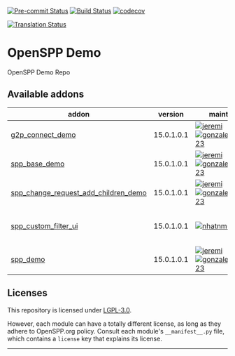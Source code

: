 
<!-- /!\ Non OCA Context : Set here the badge of your runbot / runboat instance. -->
[![Pre-commit Status](https://github.com/openspp/openspp-demo/actions/workflows/pre-commit.yml/badge.svg?branch=15.0)](https://github.com/openspp/openspp-demo/actions/workflows/pre-commit.yml?query=branch%3A15.0)
[![Build Status](https://github.com/openspp/openspp-demo/actions/workflows/test.yml/badge.svg?branch=15.0)](https://github.com/openspp/openspp-demo/actions/workflows/test.yml?query=branch%3A15.0)
[![codecov](https://codecov.io/gh/openspp/openspp-demo/branch/15.0/graph/badge.svg)](https://codecov.io/gh/openspp/openspp-demo)
<!-- /!\ Non OCA Context : Set here the badge of your translation instance. -->
[![Translation Status](https://translate.openspp.org/widgets/openspp/-/svg-badge.svg)](https://translate.openspp.org/engage/openspp/?utm_source=widget)

<!-- /!\ do not modify above this line -->

# OpenSPP Demo

OpenSPP Demo Repo

<!-- /!\ do not modify below this line -->

<!-- prettier-ignore-start -->

[//]: # (addons)

Available addons
----------------
addon | version | maintainers | summary
--- | --- | --- | ---
[g2p_connect_demo](g2p_connect_demo/) | 15.0.1.0.1 | [![jeremi](https://github.com/jeremi.png?size=30px)](https://github.com/jeremi) [![gonzalesedwin1123](https://github.com/gonzalesedwin1123.png?size=30px)](https://github.com/gonzalesedwin1123) | G2P Connect Demo
[spp_base_demo](spp_base_demo/) | 15.0.1.0.1 | [![jeremi](https://github.com/jeremi.png?size=30px)](https://github.com/jeremi) [![gonzalesedwin1123](https://github.com/gonzalesedwin1123.png?size=30px)](https://github.com/gonzalesedwin1123) | OpenSPP Base Demo
[spp_change_request_add_children_demo](spp_change_request_add_children_demo/) | 15.0.1.0.1 | [![jeremi](https://github.com/jeremi.png?size=30px)](https://github.com/jeremi) [![gonzalesedwin1123](https://github.com/gonzalesedwin1123.png?size=30px)](https://github.com/gonzalesedwin1123) | CR Demo: Add Child/Member
[spp_custom_filter_ui](spp_custom_filter_ui/) | 15.0.1.0.1 | [![nhatnm0612](https://github.com/nhatnm0612.png?size=30px)](https://github.com/nhatnm0612) | Customize Filter of Odoo to show less fields
[spp_demo](spp_demo/) | 15.0.1.0.1 | [![jeremi](https://github.com/jeremi.png?size=30px)](https://github.com/jeremi) [![gonzalesedwin1123](https://github.com/gonzalesedwin1123.png?size=30px)](https://github.com/gonzalesedwin1123) | OpenSPP Demo

[//]: # (end addons)

<!-- prettier-ignore-end -->

## Licenses

This repository is licensed under [LGPL-3.0](LICENSE).

However, each module can have a totally different license, as long as they adhere to OpenSPP.org
policy. Consult each module's `__manifest__.py` file, which contains a `license` key
that explains its license.

----
<!-- /!\ Non OCA Context : Set here the full description of your organization. -->

